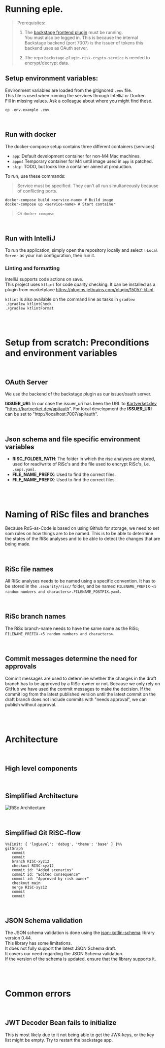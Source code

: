 # Running eple.

> Prerequisites:
>
> 1. The [backstage frontend plugin](https://github.com/kartverket/backstage-plugin-risk-scorecard-frontend) must be running. <br>
>    You must also be logged in. This is because the internal Backstage backend (port 7007) is the issuer of tokens this backend uses as OAuth server.
>
> 2. The repo `backstage-plugin-risk-crypto-service` is needed to encrypt/decrypt data.

## Setup environment variables:

Environment variables are loaded from the gitignored `.env` file. <br>
This file is used when running the services through IntelliJ or Docker. <br>
Fill in missing values. Ask a colleague about where you might find these.

```
cp .env.example .env
```

<br>

## Run with docker

The docker-compose setup contains three different containers (services):

- `app`: Default development container for non-M4 Mac machines.
- `appm4` Temporary container for M4 until image used in `app` is patched.
- `skip`: TODO, but looks like a container aimed at production.

To run, use these commands:

> Service must be specified.
> They can't all run simultaneously because of conflicting ports.

```
docker-compose build <service-name> # Build image
docker-compose up <service-name> # Start container
```

> Or `docker compose`

<br>

## Run with IntelliJ

To run the application, simply open the repository locally and select `✨Local Server` as your run configuration, then run it.

### Linting and formatting

IntelliJ supports code actions on save. <br>
This project uses `ktlint` for code quality checking.
It can be installed as a plugin from marketplace https://plugins.jetbrains.com/plugin/15057-ktlint.

`ktlint` is also available on the command line as tasks in `gradlew` <br>
`./gradlew ktlintCheck` <br>
`./gradlew ktlintFormat` <br>

<br>
<br>

# Setup from scratch: Preconditions and environment variables

<br>

## OAuth Server

We use the backend of the backstage plugin as our issuer/oauth server.

**ISSUER_URI**: In our case the issuer_uri has been the URL to [Kartverket.dev](https://github.com/kartverket/kartverket.dev) "https://kartverket.dev/api/auth".
For local development the **ISSUER_URI** can be set to "http://localhost:7007/api/auth".

<br>

## Json schema and file specific environment variables

- **RISC_FOLDER_PATH**: The folder in which the risc analyses are stored, used for read/write of RiSc's and the file used to encrypt RiSc's, i.e. `.sops.yaml`.
- **FILE_NAME_PREFIX**: Used to find the correct files.
- **FILE_NAME_PREFIX**: Used to find the correct files.

<br>
<br>

# Naming of RiSc files and branches

Because RoS-as-Code is based on using Github for storage, we need to set som rules on how things are to be named.
This is to be able to determine the states of the RiSc analyses and to be able to detect the changes that are being made.

<br>

## RiSc file names

All RiSc analyses needs to be named using a specific convention. It has to be stored in the `.security/risc/` folder, and be named `FILENAME_PREFIX-<5 random numbers and characters>.FILENAME_POSTFIX.yaml`.

<br>

## RiSc branch names

The RiSc branch-name needs to have the same name as the RiSc; `FILENAME_PREFIX-<5 random numbers and characters>`.

<br>

## Commit messages determine the need for approvals

Commit messages are used to determine whether the changes in the draft branch has to be approved by a RiSc-owner or not.
Because we only rely on GitHub we have used the commit messages to make the decision. If the commit log from the latest published version until the latest commit on the draft branch does not include commits with "needs approval", we can publish without approval.

<br>
<br>

# Architecture

<br>

## High level components

<br>

## Simplified Architecture

![RiSc Architecture](ROS_as_code_arkitektur.png)

<br>

## Simplified Git RiSC-flow

```mermaid
%%{init: { 'logLevel': 'debug', 'theme': 'base' } }%%
gitGraph
   commit
   commit
   branch RISC-xyz12
   checkout RISC-xyz12
   commit id: "Added scenarios"
   commit id: "Edited consequence"
   commit id: "Approved by risk owner"
   checkout main
   merge RISC-xyz12
   commit
   commit
```

<br>

## JSON Schema validation

The JSON schema validation is done using the [json-kotlin-schema](https://github.com/pwall567/json-kotlin-schema)
library version 0.44.  
This library has some limitations.  
It does not fully support the latest JSON Schema draft.  
It covers our need regarding the JSON Schema validation.  
If the version of the schema is updated, ensure that the library supports it.

<br>
<br>

# Common errors

<br>

## JWT Decoder Bean fails to initialize

This is most likely due to it not being able to get the JWK-keys, or the key list might be empty. Try to restart the backstage app.
